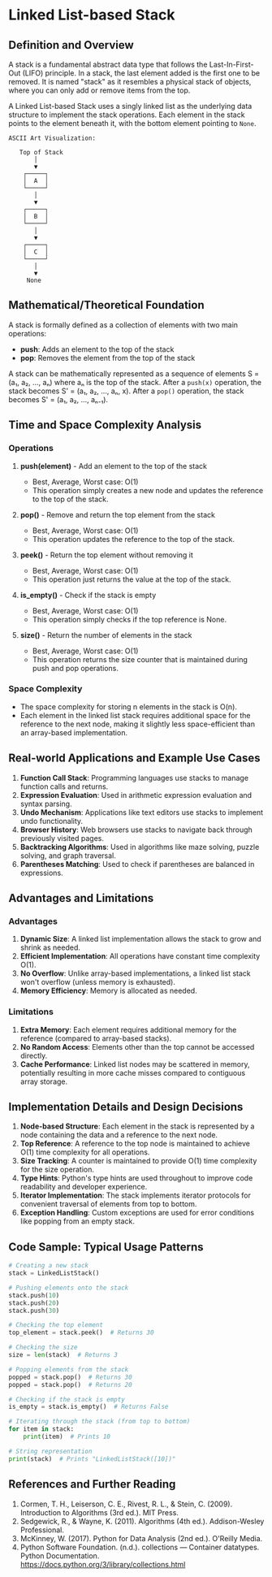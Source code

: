 # Linked List-based Stack

## Definition and Overview

A stack is a fundamental abstract data type that follows the Last-In-First-Out (LIFO) principle. In a stack, the last element added is the first one to be removed. It is named "stack" as it resembles a physical stack of objects, where you can only add or remove items from the top.

A Linked List-based Stack uses a singly linked list as the underlying data structure to implement the stack operations. Each element in the stack points to the element beneath it, with the bottom element pointing to `None`.

```
ASCII Art Visualization:

   Top of Stack
       │
       ▼
    ┌─────┐
    │  A  │
    └─────┘
       │
       ▼
    ┌─────┐
    │  B  │
    └─────┘
       │
       ▼
    ┌─────┐
    │  C  │
    └─────┘
       │
       ▼
     None
```

## Mathematical/Theoretical Foundation

A stack is formally defined as a collection of elements with two main operations:
- **push**: Adds an element to the top of the stack
- **pop**: Removes the element from the top of the stack

A stack can be mathematically represented as a sequence of elements S = (a₁, a₂, ..., aₙ) where aₙ is the top of the stack. After a `push(x)` operation, the stack becomes S' = (a₁, a₂, ..., aₙ, x). After a `pop()` operation, the stack becomes S' = (a₁, a₂, ..., aₙ₋₁).

## Time and Space Complexity Analysis

### Operations

1. **push(element)** - Add an element to the top of the stack
   - Best, Average, Worst case: O(1)
   - This operation simply creates a new node and updates the reference to the top of the stack.

2. **pop()** - Remove and return the top element from the stack
   - Best, Average, Worst case: O(1)
   - This operation updates the reference to the top of the stack.

3. **peek()** - Return the top element without removing it
   - Best, Average, Worst case: O(1)
   - This operation just returns the value at the top of the stack.

4. **is_empty()** - Check if the stack is empty
   - Best, Average, Worst case: O(1)
   - This operation simply checks if the top reference is None.

5. **size()** - Return the number of elements in the stack
   - Best, Average, Worst case: O(1)
   - This operation returns the size counter that is maintained during push and pop operations.

### Space Complexity

- The space complexity for storing n elements in the stack is O(n).
- Each element in the linked list stack requires additional space for the reference to the next node, making it slightly less space-efficient than an array-based implementation.

## Real-world Applications and Example Use Cases

1. **Function Call Stack**: Programming languages use stacks to manage function calls and returns.
2. **Expression Evaluation**: Used in arithmetic expression evaluation and syntax parsing.
3. **Undo Mechanism**: Applications like text editors use stacks to implement undo functionality.
4. **Browser History**: Web browsers use stacks to navigate back through previously visited pages.
5. **Backtracking Algorithms**: Used in algorithms like maze solving, puzzle solving, and graph traversal.
6. **Parentheses Matching**: Used to check if parentheses are balanced in expressions.

## Advantages and Limitations

### Advantages
1. **Dynamic Size**: A linked list implementation allows the stack to grow and shrink as needed.
2. **Efficient Implementation**: All operations have constant time complexity O(1).
3. **No Overflow**: Unlike array-based implementations, a linked list stack won't overflow (unless memory is exhausted).
4. **Memory Efficiency**: Memory is allocated as needed.

### Limitations
1. **Extra Memory**: Each element requires additional memory for the reference (compared to array-based stacks).
2. **No Random Access**: Elements other than the top cannot be accessed directly.
3. **Cache Performance**: Linked list nodes may be scattered in memory, potentially resulting in more cache misses compared to contiguous array storage.

## Implementation Details and Design Decisions

1. **Node-based Structure**: Each element in the stack is represented by a node containing the data and a reference to the next node.
2. **Top Reference**: A reference to the top node is maintained to achieve O(1) time complexity for all operations.
3. **Size Tracking**: A counter is maintained to provide O(1) time complexity for the size operation.
4. **Type Hints**: Python's type hints are used throughout to improve code readability and developer experience.
5. **Iterator Implementation**: The stack implements iterator protocols for convenient traversal of elements from top to bottom.
6. **Exception Handling**: Custom exceptions are used for error conditions like popping from an empty stack.

## Code Sample: Typical Usage Patterns

```python
# Creating a new stack
stack = LinkedListStack()

# Pushing elements onto the stack
stack.push(10)
stack.push(20)
stack.push(30)

# Checking the top element
top_element = stack.peek()  # Returns 30

# Checking the size
size = len(stack)  # Returns 3

# Popping elements from the stack
popped = stack.pop()  # Returns 30
popped = stack.pop()  # Returns 20

# Checking if the stack is empty
is_empty = stack.is_empty()  # Returns False

# Iterating through the stack (from top to bottom)
for item in stack:
    print(item)  # Prints 10

# String representation
print(stack)  # Prints "LinkedListStack([10])"
```

## References and Further Reading

1. Cormen, T. H., Leiserson, C. E., Rivest, R. L., & Stein, C. (2009). Introduction to Algorithms (3rd ed.). MIT Press.
2. Sedgewick, R., & Wayne, K. (2011). Algorithms (4th ed.). Addison-Wesley Professional.
3. McKinney, W. (2017). Python for Data Analysis (2nd ed.). O'Reilly Media.
4. Python Software Foundation. (n.d.). collections — Container datatypes. Python Documentation. https://docs.python.org/3/library/collections.html